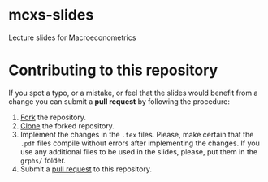 # mcxs-slides

Lecture slides for Macroeconometrics

# Contributing to this repository

If you spot a typo, or a mistake, or feel that the slides would benefit from a change you can submit a **pull request** by following the procedure:

1.  [Fork](https://docs.github.com/en/get-started/quickstart/fork-a-repo) the repository.
2.  [Clone](https://docs.github.com/en/repositories/creating-and-managing-repositories/cloning-a-repository) the forked repository.
3.  Implement the changes in the `.tex` files. Please, make certain that the `.pdf` files compile without errors after implementing the changes. If you use any additional files to be used in the slides, please, put them in the `grphs/` folder.
4.  Submit a [pull request](https://docs.github.com/en/pull-requests/collaborating-with-pull-requests/proposing-changes-to-your-work-with-pull-requests/about-pull-requests) to this repository.
